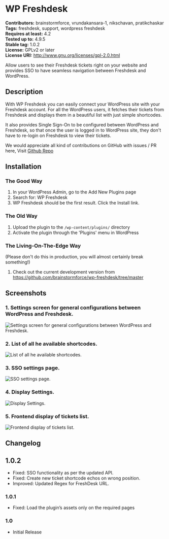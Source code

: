 # WP Freshdesk #
**Contributors:** brainstormforce, vrundakansara-1, nikschavan, pratikchaskar  
**Tags:** freshdesk, support, wordpress freshdesk  
**Requires at least:** 4.2  
**Tested up to:** 4.9.5  
**Stable tag:** 1.0.2  
**License:** GPLv2 or later  
**License URI:** http://www.gnu.org/licenses/gpl-2.0.html  

Allow users to see their Freshdesk tickets right on your website and provides SSO to have seamless navigation between Freshdesk and WordPress.

## Description ##

With WP Freshdesk you can easily connect your WordPress site with your Freshdesk account. For all the WordPress users, it fetches their tickets from Freshdesk and displays them in a beautiful list with just simple shortcodes.

It also provides Single Sign-On to be configured between WordPress and Freshdesk, so that once the user is logged in to WordPress site, they don't have to re-login on Freshdesk to view their tickets.


We would appreciate all kind of contributions on GitHub with issues / PR here, Visit [Github Repo](https://github.com/brainstormforce/wp-freshdesk/ "Github Repo")

## Installation ##

### The Good Way ###

1. In your WordPress Admin, go to the Add New Plugins page
2. Search for: WP Freshdesk
3. WP Freshdesk should be the first result. Click the Install link.

### The Old Way ###

1. Upload the plugin to the `/wp-content/plugins/` directory
2. Activate the plugin through the 'Plugins' menu in WordPress

### The Living-On-The-Edge Way ###

(Please don't do this in production, you will almost certainly break something!)

1. Check out the current development version from https://github.com/brainstormforce/wp-freshdesk/tree/master

## Screenshots ##

### 1. Settings screen for general configurations between WordPress and Freshdesk. ###
![Settings screen for general configurations between WordPress and Freshdesk.](http://ps.w.org/wp-freshdesk/assets/screenshot-1.png)

### 2. List of all he available shortcodes. ###
![List of all he available shortcodes.](http://ps.w.org/wp-freshdesk/assets/screenshot-2.png)

### 3. SSO settings page. ###
![SSO settings page.](http://ps.w.org/wp-freshdesk/assets/screenshot-3.png)

### 4. Display Settings. ###
![Display Settings.](http://ps.w.org/wp-freshdesk/assets/screenshot-4.png)

### 5. Frontend display of tickets list. ###
![Frontend display of tickets list.](http://ps.w.org/wp-freshdesk/assets/screenshot-5.png)


## Changelog ##

## 1.0.2 ##
* Fixed: SSO functionality as per the updated API.
* Fixed: Create new ticket shortcode echos on wrong position.
* Improved: Updated Regex for FreshDesk URL.

### 1.0.1 ###
* Fixed: Load the plugin’s assets only on the required pages

### 1.0 ###
* Initial Release
